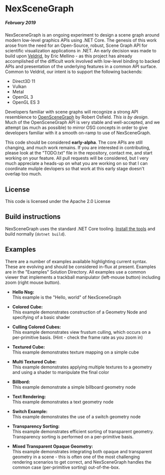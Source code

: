 # NexSceneGraph

##### February 2019

NexSeceneGraph is an ongoing experiment to design a scene graph around modern low-level graphics APIs using .NET Core.  The genesis of this work arose from the need for an Open-Source, robust, Scene Graph API for scientific visualization applications in .NET.    An early decision was made to build upon [Veldrid](https://github.com/mellinoe/veldrid), by Eric Mellino - as this project has already accomplished of the difficult work involved with low-level binding to backed APIs and presentation of the underlying features in a common API surface.   Common to Veldrid, our intent is to support the following backends:

* Direct3D 11
* Vulkan
* Metal
* OpenGL 3
* OpenGL ES 3

Developers familiar with scene graphs will recognize a strong API resemblence to [OpenSceneGraph](http://www.openscenegraph.org/) by Robert Osfield.  _This is by design_.  Much of the OpenSceneGraph API is very stable and well-accepted, and we attempt (as much as possible) to mirror OSG concepts in order to give developers familiar with it a smooth on-ramp to use of NexSceneGraph.

This code should be considered __early-alpha__.   The core APIs are still changing, and much work remains.   If you are interested in contributing, please look at the "TODO.txt" file in the repository, contact me, and start working on your feature.   All pull requests will be considered, but I very much appreciate a heads-up on what you are working on so that  I can coordinate muliple devlopers so that work at this early stage doesn't overlap too much.

## License

This code is licensed under the Apache 2.0 License

## Build instructions

NexSceneGraph  uses the standard .NET Core tooling. [Install the tools](https://www.microsoft.com/net/download/core) and build normally (`dotnet build`).

## Examples

There are a number of examples available highlighting current syntax.  These are evolving and should be considered in-flux at present.  Examples are in the "Examples" Solution Directory.   All examples use a common viewer that implements a trackball manipulator (left-mouse button) including zoom (right mouse button).

* __Hello Nsg:__  
  This example is the "Hello, world" of NexSceneGraph

* __Colored Cube:__  
  This example demonstrates construction of a Geometry Node and specifying of a basic shader

* __Culling Colored Cubes:__  
  This example demonstrates view frustum culling, which occurs on a per-primitive basis.  (Hint - check the frame rate as you zoom in)

* __Textured Cube:__  
  This example demonstrates texture mapping on a simple cube

* __Multi Textured Cube:__  
  This example demonstrates applying multiple textures to a geometry and using a shader to manipulate the final color

* __Billbord:__   
  This example demonstrate a simple billboard geometry node

* __Text Rendering:__   
  This example demonstrates a text geometry node

* __Switch Example:__   
  This example demonstrates the use of a switch geometry node

* __Transparency Sorting:__  
  This example demonstrates efficient sorting of transparent geometry.  Transparency sorting is performed on a per-primitive basis.

* __Mixed Transparent Opaque Geometry:__  
  This example demonstrates integrating both opaque and transparent geometry in a scene - this is often one of the most challenging rendering scenarios to get correct, and NexSceneGraph handles the common case (per-primitive sorting) out-of-the-box.
